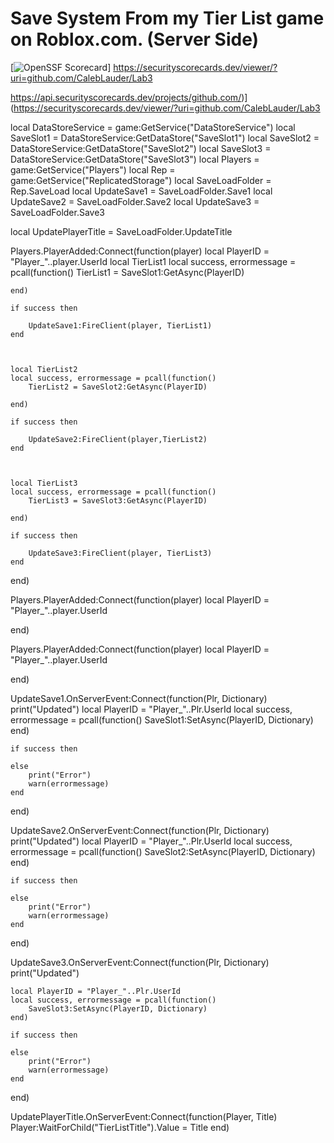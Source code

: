 # Save System From my Tier List game on Roblox.com. (Server Side)


[![OpenSSF Scorecard](https://api.securityscorecards.dev/projects/github.com/CalebLauder/Lab3)]
https://securityscorecards.dev/viewer/?uri=github.com/CalebLauder/Lab3

https://api.securityscorecards.dev/projects/github.com/)](https://securityscorecards.dev/viewer/?uri=github.com/CalebLauder/Lab3

local DataStoreService = game:GetService("DataStoreService")
local SaveSlot1 = DataStoreService:GetDataStore("SaveSlot1")
local SaveSlot2 = DataStoreService:GetDataStore("SaveSlot2")
local SaveSlot3 = DataStoreService:GetDataStore("SaveSlot3")
local Players = game:GetService("Players")
local Rep = game:GetService("ReplicatedStorage")
local SaveLoadFolder = Rep.SaveLoad
local UpdateSave1 = SaveLoadFolder.Save1
local UpdateSave2 = SaveLoadFolder.Save2
local UpdateSave3 = SaveLoadFolder.Save3

local UpdatePlayerTitle = SaveLoadFolder.UpdateTitle


Players.PlayerAdded:Connect(function(player)
	local PlayerID = "Player_"..player.UserId
	local TierList1
	local success, errormessage = pcall(function()
		TierList1 = SaveSlot1:GetAsync(PlayerID)
		
	end)
	
	if success then 
		
		UpdateSave1:FireClient(player, TierList1)
	end
	
	
	
	local TierList2
	local success, errormessage = pcall(function()
		TierList2 = SaveSlot2:GetAsync(PlayerID)

	end)

	if success then 

		UpdateSave2:FireClient(player,TierList2)
	end
	
	
	
	local TierList3
	local success, errormessage = pcall(function()
		TierList3 = SaveSlot3:GetAsync(PlayerID)

	end)

	if success then 

		UpdateSave3:FireClient(player, TierList3)
	end

end)


Players.PlayerAdded:Connect(function(player)
	local PlayerID = "Player_"..player.UserId
	
end)


Players.PlayerAdded:Connect(function(player)
	local PlayerID = "Player_"..player.UserId
	

end)



UpdateSave1.OnServerEvent:Connect(function(Plr, Dictionary)
	print("Updated")
	local PlayerID = "Player_"..Plr.UserId
	local success, errormessage = pcall(function()
		SaveSlot1:SetAsync(PlayerID, Dictionary)
	end)
	
	if success then 
		
	else
		print("Error")
		warn(errormessage)
	end
	
end)

UpdateSave2.OnServerEvent:Connect(function(Plr, Dictionary)
	print("Updated")
	local PlayerID = "Player_"..Plr.UserId
	local success, errormessage = pcall(function()
		SaveSlot2:SetAsync(PlayerID, Dictionary)
	end)

	if success then 

	else
		print("Error")
		warn(errormessage)
	end
	
end)

UpdateSave3.OnServerEvent:Connect(function(Plr, Dictionary)
	print("Updated")
	
	local PlayerID = "Player_"..Plr.UserId
	local success, errormessage = pcall(function()
		SaveSlot3:SetAsync(PlayerID, Dictionary)
	end)

	if success then 

	else
		print("Error")
		warn(errormessage)
	end
	
end)


UpdatePlayerTitle.OnServerEvent:Connect(function(Player, Title)
	Player:WaitForChild("TierListTitle").Value = Title
end)

